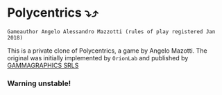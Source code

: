 # Polycentrics ⤵️⤴️
`Gameauthor Angelo Alessandro Mazzotti (rules of play registered Jan 2018)`

This is a private clone of Polycentrics, a game by Angelo Mazotti. The original was initially implemented by `OrionLab` and published by [GAMMAGRAPHICS SRLS](https://www.gammagraphics.eu/)

### Warning unstable!
